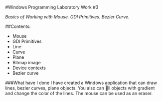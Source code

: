 ﻿#Windows Programming Laboratory Work #3


*Basics of Working with Mouse. GDI Primitives. Bezier Curve.*

##Contents:

 * Mouse
 * GDI Primitives
  * Line
  * Curve
  * Plane
  * Bitmap image
 * Device contexts
 * Bezier curve
 
###What have I done
I have created a Windows application that can draw lines, bezier curves, plane objects. You
also can ll objects with gradient and change the color of the lines. The mouse can be used as an
eraser.

